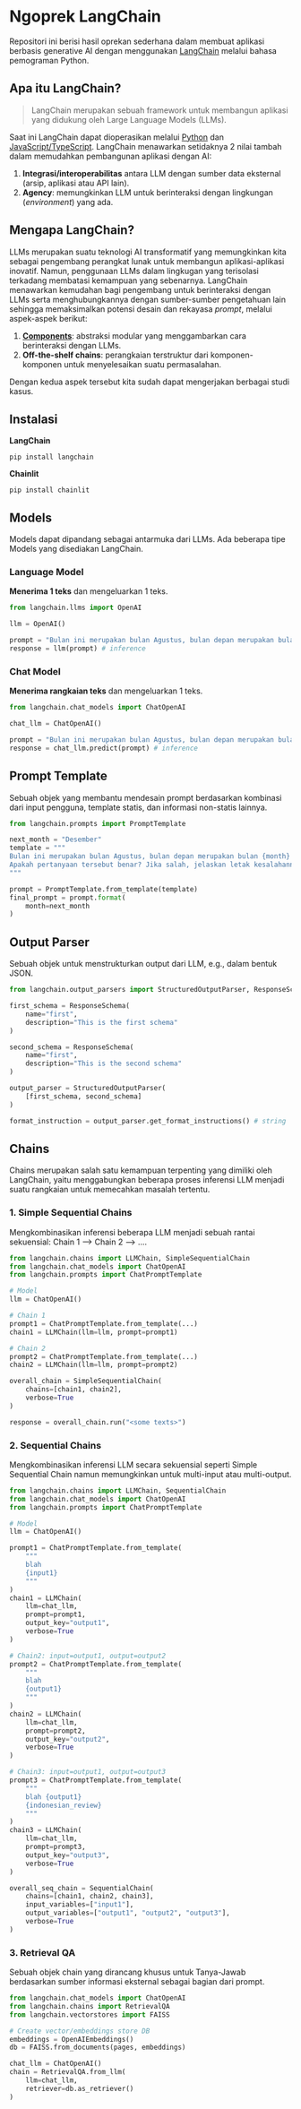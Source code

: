 # Ngoprek LangChain
Repositori ini berisi hasil oprekan sederhana dalam membuat aplikasi berbasis generative AI dengan menggunakan [LangChain](https://github.com/langchain-ai/langchain) melalui bahasa pemograman Python.

## Apa itu LangChain?
> LangChain merupakan sebuah framework untuk membangun aplikasi yang didukung oleh Large Language Models (LLMs).

Saat ini LangChain dapat dioperasikan melalui [Python](https://python.langchain.com/docs/get_started/introduction.html) dan [JavaScript/TypeScript](https://js.langchain.com/docs/get_started/introduction/).
LangChain menawarkan setidaknya 2 nilai tambah dalam memudahkan pembangunan aplikasi dengan AI:
1. **Integrasi/interoperabilitas** antara LLM dengan sumber data eksternal (arsip, aplikasi atau API lain).
2. **Agency**: memungkinkan LLM untuk berinteraksi dengan lingkungan (*environment*) yang ada.

## Mengapa LangChain?
LLMs merupakan suatu teknologi AI transformatif yang memungkinkan kita sebagai pengembang perangkat lunak untuk membangun aplikasi-aplikasi inovatif. 
Namun, penggunaan LLMs dalam lingkugan yang terisolasi terkadang membatasi kemampuan yang sebenarnya. 
LangChain menawarkan kemudahan bagi pengembang untuk berinteraksi dengan LLMs serta menghubungkannya dengan sumber-sumber pengetahuan lain sehingga memaksimalkan potensi desain dan rekayasa *prompt*, melalui aspek-aspek berikut:

1. [**Components**](https://docs.langchain.com/docs/category/components): abstraksi modular yang menggambarkan cara berinteraksi dengan LLMs.
2. **Off-the-shelf chains**: perangkaian terstruktur dari komponen-komponen untuk menyelesaikan suatu permasalahan.

Dengan kedua aspek tersebut kita sudah dapat mengerjakan berbagai studi kasus.

## Instalasi

**LangChain**
```
pip install langchain
```

**Chainlit**
```
pip install chainlit
```

## Models
Models dapat dipandang sebagai antarmuka dari LLMs. Ada beberapa tipe Models yang disediakan LangChain.

### Language Model
**Menerima 1 teks** dan mengeluarkan 1 teks.
```python
from langchain.llms import OpenAI

llm = OpenAI()

prompt = "Bulan ini merupakan bulan Agustus, bulan depan merupakan bulan Desember. Apakah pertanyaan tersebut benar? Jika salah, jelaskan letak kesalahannya."
response = llm(prompt) # inference
```


### Chat Model
**Menerima rangkaian teks** dan mengeluarkan 1 teks.
```python
from langchain.chat_models import ChatOpenAI

chat_llm = ChatOpenAI()

prompt = "Bulan ini merupakan bulan Agustus, bulan depan merupakan bulan Desember. Apakah pertanyaan tersebut benar? Jika salah, jelaskan letak kesalahannya."
response = chat_llm.predict(prompt) # inference
```


## Prompt Template
Sebuah objek yang membantu mendesain prompt berdasarkan kombinasi dari input pengguna, template statis, dan informasi non-statis lainnya.

```python
from langchain.prompts import PromptTemplate

next_month = "Desember"
template = """
Bulan ini merupakan bulan Agustus, bulan depan merupakan bulan {month}. 
Apakah pertanyaan tersebut benar? Jika salah, jelaskan letak kesalahannya.
"""

prompt = PromptTemplate.from_template(template)
final_prompt = prompt.format(
    month=next_month
)
```

## Output Parser
Sebuah objek untuk menstrukturkan output dari LLM, e.g., dalam bentuk JSON.

```python
from langchain.output_parsers import StructuredOutputParser, ResponseSchema

first_schema = ResponseSchema(
    name="first",
    description="This is the first schema"
)

second_schema = ResponseSchema(
    name="first",
    description="This is the second schema"
)

output_parser = StructuredOutputParser(
    [first_schema, second_schema]
)

format_instruction = output_parser.get_format_instructions() # string
```

## Chains
Chains merupakan salah satu kemampuan terpenting yang dimiliki oleh LangChain, yaitu menggabungkan beberapa proses inferensi LLM menjadi suatu rangkaian untuk memecahkan masalah tertentu.

### 1. Simple Sequential Chains
Mengkombinasikan inferensi beberapa LLM menjadi sebuah rantai sekuensial: Chain 1 --> Chain 2 --> ....

```python
from langchain.chains import LLMChain, SimpleSequentialChain
from langchain.chat_models import ChatOpenAI
from langchain.prompts import ChatPromptTemplate

# Model
llm = ChatOpenAI()

# Chain 1
prompt1 = ChatPromptTemplate.from_template(...)
chain1 = LLMChain(llm=llm, prompt=prompt1)

# Chain 2
prompt2 = ChatPromptTemplate.from_template(...)
chain2 = LLMChain(llm=llm, prompt=prompt2)

overall_chain = SimpleSequentialChain(
    chains=[chain1, chain2], 
    verbose=True
)

response = overall_chain.run("<some texts>")
```

### 2. Sequential Chains
Mengkombinasikan inferensi LLM secara sekuensial seperti Simple Sequential Chain namun memungkinkan untuk multi-input atau multi-output.

```python
from langchain.chains import LLMChain, SequentialChain
from langchain.chat_models import ChatOpenAI
from langchain.prompts import ChatPromptTemplate

# Model
llm = ChatOpenAI()

prompt1 = ChatPromptTemplate.from_template(
    """
    blah
    {input1}
    """
)
chain1 = LLMChain(
    llm=chat_llm,
    prompt=prompt1,
    output_key="output1",
    verbose=True
)

# Chain2: input=output1, output=output2
prompt2 = ChatPromptTemplate.from_template(
    """
    blah
    {output1}
    """
)
chain2 = LLMChain(
    llm=chat_llm,
    prompt=prompt2,
    output_key="output2",
    verbose=True
)

# Chain3: input=output1, output=output3
prompt3 = ChatPromptTemplate.from_template(
    """
    blah {output1}
    {indonesian_review}
    """
)
chain3 = LLMChain(
    llm=chat_llm,
    prompt=prompt3,
    output_key="output3",
    verbose=True
)

overall_seq_chain = SequentialChain(
    chains=[chain1, chain2, chain3],
    input_variables=["input1"],
    output_variables=["output1", "output2", "output3"],
    verbose=True
)
```

### 3. Retrieval QA
Sebuah objek chain yang dirancang khusus untuk Tanya-Jawab berdasarkan sumber informasi eksternal sebagai bagian dari prompt.

```python
from langchain.chat_models import ChatOpenAI
from langchain.chains import RetrievalQA
from langchain.vectorstores import FAISS

# Create vector/embeddings store DB
embeddings = OpenAIEmbeddings()
db = FAISS.from_documents(pages, embeddings)

chat_llm = ChatOpenAI()
chain = RetrievalQA.from_llm(
    llm=chat_llm,
    retriever=db.as_retriever()
)
```